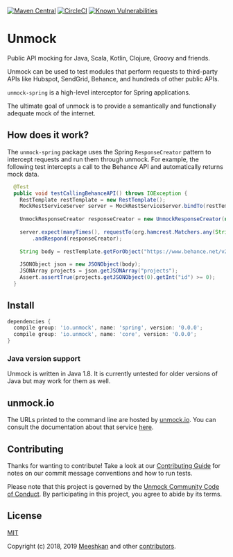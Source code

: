 [![Maven Central](https://maven-badges.herokuapp.com/maven-central/io.unmock/spring/badge.svg)](https://maven-badges.herokuapp.com/maven-central/io.unmock/spring)
[![CircleCI](https://circleci.com/gh/unmock/unmock-spring.svg?style=svg)](https://circleci.com/gh/unmock/unmock-spring)
[![Known Vulnerabilities](https://snyk.io/test/github/unmock/unmock-spring/badge.svg?targetFile=build.gradle)](https://snyk.io/test/github/unmock/unmock-spring?targetFile=build.gradle)

# Unmock
Public API mocking for Java, Scala, Kotlin, Clojure, Groovy and friends.

Unmock can be used to test modules that perform requests to third-party APIs like Hubspot, SendGrid, Behance, and hundreds of other public APIs.

`unmock-spring` is a high-level interceptor for Spring applications.

The ultimate goal of unmock is to provide a semantically and functionally adequate mock of the internet.

## How does it work?

The `unmock-spring` package uses the Spring `ResponseCreator` pattern to intercept requests and run them through unmock.  For example, the following test intercepts a call to the Behance API and automatically returns mock data.

```java
  @Test
  public void testCallingBehanceAPI() throws IOException {
    RestTemplate restTemplate = new RestTemplate();
    MockRestServiceServer server = MockRestServiceServer.bindTo(restTemplate).build();
    
    UnmockResponseCreator responseCreator = new UnmockResponseCreator(new UnmockOptions.Builder().build());
    
    server.expect(manyTimes(), requestTo(org.hamcrest.Matchers.any(String.class)))
        .andRespond(responseCreator);
    
    String body = restTemplate.getForObject("https://www.behance.net/v2/projects", String.class);
    
    JSONObject json = new JSONObject(body);
    JSONArray projects = json.getJSONArray("projects");
    Assert.assertTrue(projects.getJSONObject(0).getInt("id") >= 0);
  }
```

## Install

```gradle
dependencies {
  compile group: 'io.unmock', name: 'spring', version: '0.0.0';
  compile group: 'io.unmock', name: 'core', version: '0.0.0';
}
```

### Java version support

Unmock is written in Java 1.8.  It is currently untested for older versions of Java but may work for them as well.

## unmock.io

The URLs printed to the command line are hosted by [unmock.io](https://www.unmock.io).  You can consult the documentation about that service [here](https://www.unmock.io/docs).

## Contributing

Thanks for wanting to contribute! Take a look at our [Contributing Guide](CONTRIBUTING.md) for notes on our commit message conventions and how to run tests.

Please note that this project is governed by the [Unmock Community Code of Conduct](https://github.com/unmock/code-of-conduct). By participating in this project, you agree to abide by its terms.

## License

[MIT](LICENSE)

Copyright (c) 2018‚ 2019 [Meeshkan](http://meeshkan.com) and other [contributors](https://github.com/unmock/unmock-js/graphs/contributors).
